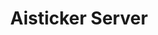 ---
title: Aisticker Server
emoji: 🚀
colorFrom: green
colorTo: gray
sdk: gradio
sdk_version: 3.18.0
app_file: webui.py
pinned: false
license: other
---